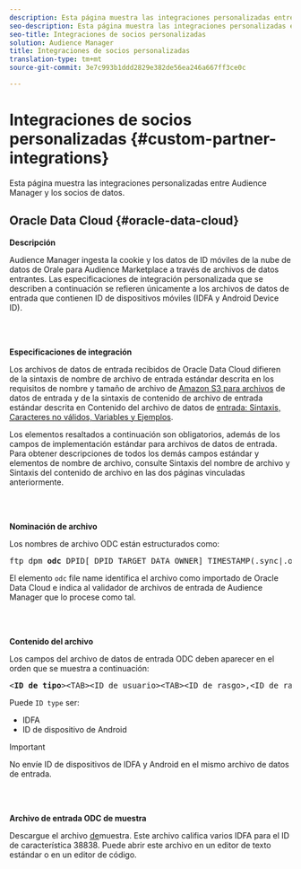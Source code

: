 ```yaml
---
description: Esta página muestra las integraciones personalizadas entre Audience Manager y los socios de datos.
seo-description: Esta página muestra las integraciones personalizadas entre Audience Manager y los socios de datos.
seo-title: Integraciones de socios personalizadas
solution: Audience Manager
title: Integraciones de socios personalizadas
translation-type: tm+mt
source-git-commit: 3e7c993b1ddd2829e382de56ea246a667ff3ce0c

---
```



# Integraciones de socios personalizadas {#custom-partner-integrations}

Esta página muestra las integraciones personalizadas entre Audience Manager y los socios de datos.

## Oracle Data Cloud {#oracle-data-cloud}

**Descripción**

Audience Manager ingesta la cookie y los datos de ID móviles de la nube de datos de Orale para Audience Marketplace a través de archivos de datos entrantes. Las especificaciones de integración personalizada que se describen a continuación se refieren únicamente a los archivos de datos de entrada que contienen ID de dispositivos móviles (IDFA y Android Device ID).

<br> 

**Especificaciones de integración**

Los archivos de datos de entrada recibidos de Oracle Data Cloud difieren de la sintaxis de nombre de archivo de entrada estándar descrita en los requisitos de nombre y tamaño de archivo de [Amazon S3 para archivos](/help/using/integration/sending-audience-data/batch-data-transfer-explained/inbound-s3-filenames.md) de datos de entrada y de la sintaxis de contenido de archivo de entrada estándar descrita en Contenido del archivo de datos de [entrada: Sintaxis, Caracteres no válidos, Variables y Ejemplos](/help/using/integration/sending-audience-data/batch-data-transfer-explained/inbound-file-contents.md).

Los elementos resaltados a continuación son obligatorios, además de los campos de implementación estándar para archivos de datos de entrada. Para obtener descripciones de todos los demás campos estándar y elementos de nombre de archivo, consulte Sintaxis del nombre de archivo y Sintaxis del contenido de archivo en las dos páginas vinculadas anteriormente.

<br> 

**Nominación de archivo**

Los nombres de archivo ODC están estructurados como:

<pre>ftp_dpm_<b>odc</b>_DPID[_DPID_TARGET_DATA_OWNER]_TIMESTAMP(.sync|.overwrite)[.SPLIT_NUMBER][.gz]</pre>

El elemento `odc` file name identifica el archivo como importado de Oracle Data Cloud e indica al validador de archivos de entrada de Audience Manager que lo procese como tal.

<br> 

**Contenido del archivo**

Los campos del archivo de datos de entrada ODC deben aparecer en el orden que se muestra a continuación:

<pre>&lt;<b>ID de tipo</b>&gt;&lt;TAB&gt;&lt;ID de usuario&gt;&lt;TAB&gt;&lt;ID de rasgo&gt;,&lt;ID de rasgo&gt;,&lt;ID de rasgo&gt;,...</pre>

Puede `ID type` ser:

* IDFA
* ID de dispositivo de Android

>[!IMPORTANT]
>
>No envíe ID de dispositivos de IDFA y Android en el mismo archivo de datos de entrada.

<br> 

**Archivo de entrada ODC de muestra**

Descargue el archivo [de](/help/using/integration/assets/ftp_dpm_odc_12345_1556223815.sync)muestra. Este archivo califica varios IDFA para el ID de característica 38838. Puede abrir este archivo en un editor de texto estándar o en un editor de código.
